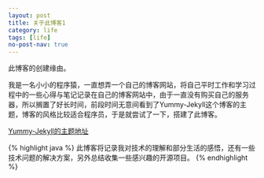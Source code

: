 ```yaml
---
layout: post
title: 关于此博客1
category: life
tags: [life]
no-post-nav: true
---
```


此博客的创建缘由。

我是一名小小的程序猿，一直想弄一个自己的博客网站，将自己平时工作和学习过程中的一些心得与笔记记录在自己的博客网站中，由于一直没有购买自己的服务器，所以搁置了好长时间，前段时间无意间看到了Yummy-Jekyll这个博客的主题，博客的风格比较适合程序员，于是就尝试了一下，搭建了此博客。

[Yummy-Jekyll的主题地址](https://github.com/DONGChuan/Yummy-Jekyll)<br /> 

{% highlight java %}
此博客将记录我对技术的理解和部分生活的感悟，还有一些技术问题的解决方案，另外总结收集一些感兴趣的开源项目。
{% endhighlight %}